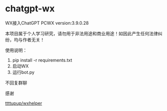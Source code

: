 # chatgpt-wx
WX接入ChatGPT PCWX version:3.9.0.28

本项目属于个人学习研究，请勿用于非法用途和商业用途！如因此产生任何法律纠纷，均与作者无关！

使用说明：

1. pip install -r requirements.txt
2. 启动WX
3. 运行bot.py

不回复群聊

感谢

[ttttupup/wxhelper](https://github.com/ttttupup/wxhelper/tree/main)
